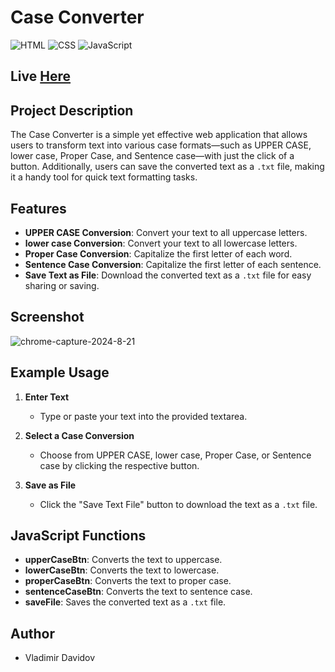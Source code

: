 # Case Converter

![HTML](https://img.shields.io/badge/HTML-5-E34F26?style=for-the-badge&logo=html5&logoColor=white)
![CSS](https://img.shields.io/badge/CSS-3-1572B6?style=for-the-badge&logo=css3&logoColor=white)
![JavaScript](https://img.shields.io/badge/JavaScript-ES6+-F7DF1E?style=for-the-badge&logo=javascript&logoColor=black)

## Live [Here](https://v-dav.github.io/case-converter/)

## Project Description

The Case Converter is a simple yet effective web application that allows users to transform text into various case formats—such as UPPER CASE, lower case, Proper Case, and Sentence case—with just the click of a button. Additionally, users can save the converted text as a `.txt` file, making it a handy tool for quick text formatting tasks.

## Features

- **UPPER CASE Conversion**: Convert your text to all uppercase letters.
- **lower case Conversion**: Convert your text to all lowercase letters.
- **Proper Case Conversion**: Capitalize the first letter of each word.
- **Sentence Case Conversion**: Capitalize the first letter of each sentence.
- **Save Text as File**: Download the converted text as a `.txt` file for easy sharing or saving.

## Screenshot
![chrome-capture-2024-8-21](https://github.com/user-attachments/assets/b8f04e2b-a044-4d6f-a3e6-555baba939b6)


## Example Usage

1. **Enter Text**
   - Type or paste your text into the provided textarea.
   
2. **Select a Case Conversion**
   - Choose from UPPER CASE, lower case, Proper Case, or Sentence case by clicking the respective button.
   
3. **Save as File**
   - Click the "Save Text File" button to download the text as a `.txt` file.

## JavaScript Functions

- **upperCaseBtn**: Converts the text to uppercase.
- **lowerCaseBtn**: Converts the text to lowercase.
- **properCaseBtn**: Converts the text to proper case.
- **sentenceCaseBtn**: Converts the text to sentence case.
- **saveFile**: Saves the converted text as a `.txt` file.

## Author

- Vladimir Davidov
